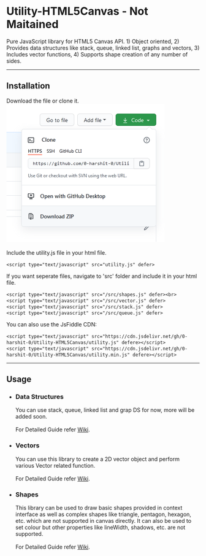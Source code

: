 <!-- 
made changes in shapes
 -->

<h1>Utility-HTML5Canvas - Not Maitained</h1>
<p>
	Pure JavaScript library for HTML5 Canvas API.
	1) Object oriented,
	2) Provides data structures like stack, queue, linked list, graphs and vectors,
	3) Includes vector functions,
	4) Supports shape creation of any number of sides.
</p>
<hr>
<h2>
	Installation
</h2>
<p>
	Download the file or clone it.<br>
	<img src='./res/download.png'><br><br>
	Include the utility.js file in your html file.
	
	<script type="text/javascript" src="utility.js" defer>
</p>
<p>
	If you want seperate files, navigate to 'src' folder and include it in your html file.
	
	<script type="text/javascript" src="/src/shapes.js" defer><br>
	<script type="text/javascript" src="/src/vector.js" defer>
	<script type="text/javascript" src="/src/stack.js" defer>
	<script type="text/javascript" src="/src/queue.js" defer>
</p>
<p>
	You can also use the JsFiddle CDN:
	
	<script type="text/javascript" src="https://cdn.jsdelivr.net/gh/0-harshit-0/Utility-HTML5Canvas/utility.js" defere></script>
	<script type="text/javascript" src="https://cdn.jsdelivr.net/gh/0-harshit-0/Utility-HTML5Canvas/utility.min.js" defere></script>
</p>
<hr>
<h2>
	Usage
</h2>
<ul>
	<li><h3>Data Structures</h3></li>
	<p>
		You can use stack, queue, linked list and grap DS for now, more will be added soon.<br><br>
		For Detailed Guide refer <a href='https://github.com/0-harshit-0/Utility-HTML5Canvas/wiki'>Wiki</a>.
	</p>
	<li><h3>Vectors</h3></li>
	<p>
		You can use this library to create a 2D vector object and perform various Vector related function.<br><br>
		For Detailed Guide refer <a href='https://github.com/0-harshit-0/Utility-HTML5Canvas/wiki'>Wiki</a>.
	</p>
	<li><h3>Shapes</h3></li>
	<p>
		This library can be used to draw basic shapes provided in context interface as well as complex shapes like triangle, pentagon, hexagon, etc. which are not supported in canvas directly. It can also be used to set colour but other properties like lineWidth, shadows, etc. are not supported. <br><br>
		For Detailed Guide refer <a href=https://github.com/0-harshit-0/Utility-HTML5Canvas/wiki>Wiki</a>.
	</p>
</ul>
